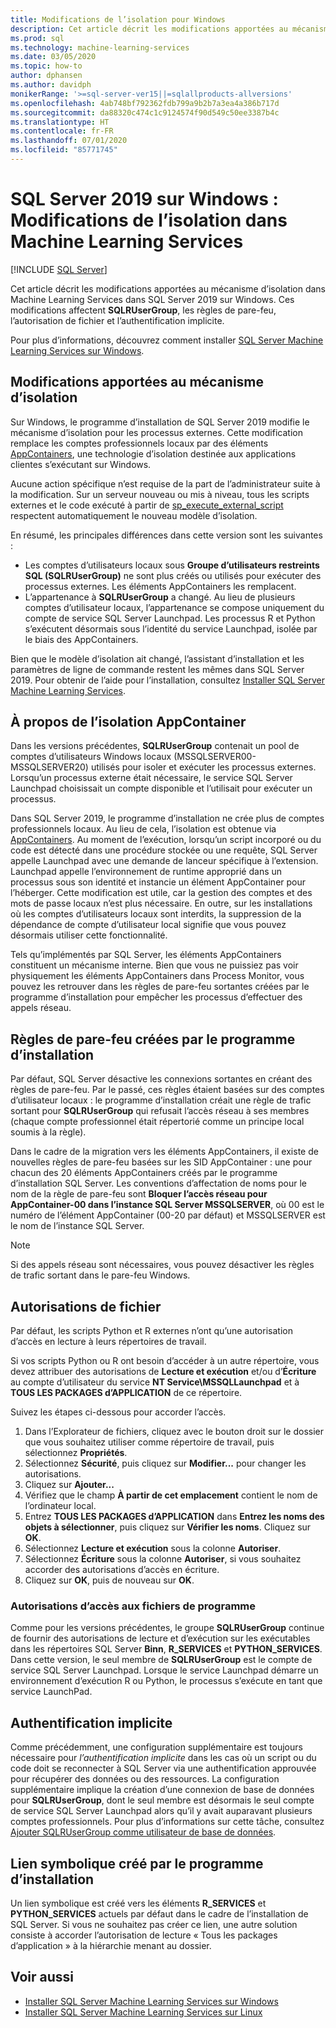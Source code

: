 ```yaml
---
title: Modifications de l’isolation pour Windows
description: Cet article décrit les modifications apportées au mécanisme d’isolation dans Machine Learning Services dans SQL Server 2019 sur Windows. Ces modifications affectent SQLRUserGroup, les règles de pare-feu, l’autorisation de fichier et l’authentification implicite.
ms.prod: sql
ms.technology: machine-learning-services
ms.date: 03/05/2020
ms.topic: how-to
author: dphansen
ms.author: davidph
monikerRange: '>=sql-server-ver15||=sqlallproducts-allversions'
ms.openlocfilehash: 4ab748bf792362fdb799a9b2b7a3ea4a386b717d
ms.sourcegitcommit: da88320c474c1c9124574f90d549c50ee3387b4c
ms.translationtype: HT
ms.contentlocale: fr-FR
ms.lasthandoff: 07/01/2020
ms.locfileid: "85771745"
---
```

# <a name="sql-server-2019-on-windows-isolation-changes-for-machine-learning-services"></a>SQL Server 2019 sur Windows : Modifications de l’isolation dans Machine Learning Services
 [!INCLUDE [SQL Server](../../includes/applies-to-version/sqlserver.md)]

Cet article décrit les modifications apportées au mécanisme d’isolation dans Machine Learning Services dans SQL Server 2019 sur Windows. Ces modifications affectent **SQLRUserGroup**, les règles de pare-feu, l’autorisation de fichier et l’authentification implicite.

Pour plus d’informations, découvrez comment installer [SQL Server Machine Learning Services sur Windows](sql-machine-learning-services-windows-install.md).

## <a name="changes-to-isolation-mechanism"></a>Modifications apportées au mécanisme d’isolation

Sur Windows, le programme d’installation de SQL Server 2019 modifie le mécanisme d’isolation pour les processus externes. Cette modification remplace les comptes professionnels locaux par des éléments [AppContainers](https://docs.microsoft.com/windows/desktop/secauthz/appcontainer-isolation), une technologie d’isolation destinée aux applications clientes s’exécutant sur Windows. 

Aucune action spécifique n’est requise de la part de l’administrateur suite à la modification. Sur un serveur nouveau ou mis à niveau, tous les scripts externes et le code exécuté à partir de [sp_execute_external_script](../../relational-databases/system-stored-procedures/sp-execute-external-script-transact-sql.md) respectent automatiquement le nouveau modèle d’isolation. 

En résumé, les principales différences dans cette version sont les suivantes :

+ Les comptes d’utilisateurs locaux sous **Groupe d’utilisateurs restreints SQL (SQLRUserGroup)** ne sont plus créés ou utilisés pour exécuter des processus externes. Les éléments AppContainers les remplacent.
+ L’appartenance à **SQLRUserGroup** a changé. Au lieu de plusieurs comptes d’utilisateur locaux, l’appartenance se compose uniquement du compte de service SQL Server Launchpad. Les processus R et Python s’exécutent désormais sous l’identité du service Launchpad, isolée par le biais des AppContainers.

Bien que le modèle d’isolation ait changé, l’assistant d’installation et les paramètres de ligne de commande restent les mêmes dans SQL Server 2019. Pour obtenir de l’aide pour l’installation, consultez [Installer SQL Server Machine Learning Services](sql-machine-learning-services-windows-install.md).

## <a name="about-appcontainer-isolation"></a>À propos de l’isolation AppContainer

Dans les versions précédentes, **SQLRUserGroup** contenait un pool de comptes d’utilisateurs Windows locaux (MSSQLSERVER00-MSSQLSERVER20) utilisés pour isoler et exécuter les processus externes. Lorsqu’un processus externe était nécessaire, le service SQL Server Launchpad choisissait un compte disponible et l’utilisait pour exécuter un processus. 

Dans SQL Server 2019, le programme d’installation ne crée plus de comptes professionnels locaux. Au lieu de cela, l’isolation est obtenue via [AppContainers](https://docs.microsoft.com/windows/desktop/secauthz/appcontainer-isolation). Au moment de l’exécution, lorsqu’un script incorporé ou du code est détecté dans une procédure stockée ou une requête, SQL Server appelle Launchpad avec une demande de lanceur spécifique à l’extension. Launchpad appelle l’environnement de runtime approprié dans un processus sous son identité et instancie un élément AppContainer pour l’héberger. Cette modification est utile, car la gestion des comptes et des mots de passe locaux n’est plus nécessaire. En outre, sur les installations où les comptes d’utilisateurs locaux sont interdits, la suppression de la dépendance de compte d’utilisateur local signifie que vous pouvez désormais utiliser cette fonctionnalité.

Tels qu’implémentés par SQL Server, les éléments AppContainers constituent un mécanisme interne. Bien que vous ne puissiez pas voir physiquement les éléments AppContainers dans Process Monitor, vous pouvez les retrouver dans les règles de pare-feu sortantes créées par le programme d’installation pour empêcher les processus d’effectuer des appels réseau.

## <a name="firewall-rules-created-by-setup"></a>Règles de pare-feu créées par le programme d’installation

Par défaut, SQL Server désactive les connexions sortantes en créant des règles de pare-feu. Par le passé, ces règles étaient basées sur des comptes d’utilisateur locaux : le programme d’installation créait une règle de trafic sortant pour **SQLRUserGroup** qui refusait l’accès réseau à ses membres (chaque compte professionnel était répertorié comme un principe local soumis à la règle). 

Dans le cadre de la migration vers les éléments AppContainers, il existe de nouvelles règles de pare-feu basées sur les SID AppContainer : une pour chacun des 20 éléments AppContainers créés par le programme d’installation SQL Server. Les conventions d’affectation de noms pour le nom de la règle de pare-feu sont **Bloquer l’accès réseau pour AppContainer-00 dans l’instance SQL Server MSSQLSERVER**, où 00 est le numéro de l’élément AppContainer (00-20 par défaut) et MSSQLSERVER est le nom de l’instance SQL Server. 

> [!Note]
> Si des appels réseau sont nécessaires, vous pouvez désactiver les règles de trafic sortant dans le pare-feu Windows.

<a name="file-permissions"></a>

## <a name="file-permissions"></a>Autorisations de fichier

Par défaut, les scripts Python et R externes n’ont qu’une autorisation d’accès en lecture à leurs répertoires de travail. 

Si vos scripts Python ou R ont besoin d’accéder à un autre répertoire, vous devez attribuer des autorisations de **Lecture et exécution** et/ou d’**Écriture** au compte d’utilisateur du service **NT Service\MSSQLLaunchpad** et à **TOUS LES PACKAGES d’APPLICATION** de ce répertoire.

Suivez les étapes ci-dessous pour accorder l’accès.

1. Dans l’Explorateur de fichiers, cliquez avec le bouton droit sur le dossier que vous souhaitez utiliser comme répertoire de travail, puis sélectionnez **Propriétés**.
1. Sélectionnez **Sécurité**, puis cliquez sur **Modifier...** pour changer les autorisations.
1. Cliquez sur **Ajouter...**
1. Vérifiez que le champ **À partir de cet emplacement** contient le nom de l’ordinateur local.
1. Entrez **TOUS LES PACKAGES d’APPLICATION** dans **Entrez les noms des objets à sélectionner**, puis cliquez sur **Vérifier les noms**. Cliquez sur **OK**.
1. Sélectionnez **Lecture et exécution** sous la colonne **Autoriser**.
1. Sélectionnez **Écriture** sous la colonne **Autoriser**, si vous souhaitez accorder des autorisations d’accès en écriture.
1. Cliquez sur **OK**, puis de nouveau sur **OK**.

### <a name="program-file-permissions"></a>Autorisations d’accès aux fichiers de programme

Comme pour les versions précédentes, le groupe **SQLRUserGroup** continue de fournir des autorisations de lecture et d’exécution sur les exécutables dans les répertoires SQL Server **Binn**, **R_SERVICES** et **PYTHON_SERVICES**. Dans cette version, le seul membre de **SQLRUserGroup** est le compte de service SQL Server Launchpad.  Lorsque le service Launchpad démarre un environnement d’exécution R ou Python, le processus s’exécute en tant que service LaunchPad.

## <a name="implied-authentication"></a>Authentification implicite

Comme précédemment, une configuration supplémentaire est toujours nécessaire pour *l’authentification implicite* dans les cas où un script ou du code doit se reconnecter à SQL Server via une authentification approuvée pour récupérer des données ou des ressources. La configuration supplémentaire implique la création d’une connexion de base de données pour **SQLRUserGroup**, dont le seul membre est désormais le seul compte de service SQL Server Launchpad alors qu’il y avait auparavant plusieurs comptes professionnels. Pour plus d’informations sur cette tâche, consultez [Ajouter SQLRUserGroup comme utilisateur de base de données](../security/create-a-login-for-sqlrusergroup.md).


## <a name="symbolic-link-created-by-setup"></a>Lien symbolique créé par le programme d’installation

Un lien symbolique est créé vers les éléments **R_SERVICES** et **PYTHON_SERVICES** actuels par défaut dans le cadre de l’installation de SQL Server. Si vous ne souhaitez pas créer ce lien, une autre solution consiste à accorder l’autorisation de lecture « Tous les packages d’application » à la hiérarchie menant au dossier.


## <a name="see-also"></a>Voir aussi

+ [Installer SQL Server Machine Learning Services sur Windows](sql-machine-learning-services-windows-install.md)
+ [Installer SQL Server Machine Learning Services sur Linux](../../linux/sql-server-linux-setup-machine-learning.md)
